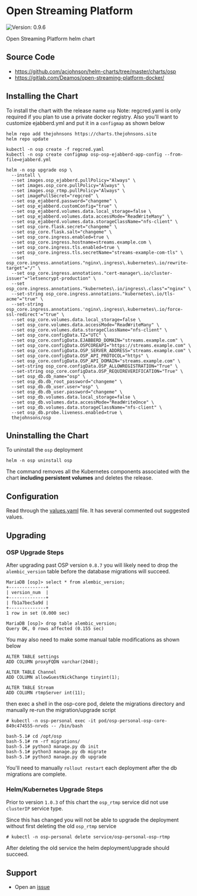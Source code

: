 # Open Streaming Platform

![Version: 0.9.6](https://img.shields.io/badge/Version-0.9.6-informational?style=flat-square)

Open Streaming Platform helm chart

## Source Code

* <https://github.com/acjohnson/helm-charts/tree/master/charts/osp>
* <https://gitlab.com/Deamos/open-streaming-platform-docker/>

## Installing the Chart

To install the chart with the release name `osp`
Note: regcred.yaml is only required if you plan to use a private docker registry. Also you'll want to customize ejabberd.yml and put it in a `configmap` as shown below

```console
helm repo add thejohnsons https://charts.thejohnsons.site
helm repo update
```

```console
kubectl -n osp create -f regcred.yaml
kubectl -n osp create configmap osp-osp-ejabberd-app-config --from-file=ejabberd.yml

helm -n osp upgrade osp \
  --install \
  --set images.osp_ejabberd.pullPolicy="Always" \
  --set images.osp_core.pullPolicy="Always" \
  --set images.osp_rtmp.pullPolicy="Always" \
  --set imagePullSecret="regcred" \
  --set osp_ejabberd.password="changeme" \
  --set osp_ejabberd.customConfig="true" \
  --set osp_ejabberd.volumes.data.local_storage=false \
  --set osp_ejabberd.volumes.data.accessMode="ReadWriteMany" \
  --set osp_ejabberd.volumes.data.storageClassName="nfs-client" \
  --set osp_core.flask.secret="changeme" \
  --set osp_core.flask.salt="changeme" \
  --set osp_core.ingress.enabled=true \
  --set osp_core.ingress.hostname=streams.example.com \
  --set osp_core.ingress.tls.enabled=true \
  --set osp_core.ingress.tls.secretName="streams-example-com-tls" \
  --set osp_core.ingress.annotations."nginx\.ingress\.kubernetes\.io/rewrite-target"="/" \
  --set osp_core.ingress.annotations."cert-manager\.io/cluster-issuer"="letsencrypt-production" \
  --set osp_core.ingress.annotations."kubernetes\.io/ingress\.class"="nginx" \
  --set-string osp_core.ingress.annotations."kubernetes\.io/tls-acme"="true" \
  --set-string osp_core.ingress.annotations.'nginx\.ingress\.kubernetes\.io/force-ssl-redirect'="true" \
  --set osp_core.volumes.data.local_storage=false \
  --set osp_core.volumes.data.accessMode="ReadWriteMany" \
  --set osp_core.volumes.data.storageClassName="nfs-client" \
  --set osp_core.configData.TZ="UTC" \
  --set osp_core.configData.EJABBERD_DOMAIN="streams.example.com" \
  --set osp_core.configData.OSPCOREAPI="https://streams.example.com" \
  --set osp_core.configData.OSP_SERVER_ADDRESS="streams.example.com" \
  --set osp_core.configData.OSP_API_PROTOCOL="https" \
  --set osp_core.configData.OSP_API_DOMAIN="streams.example.com" \
  --set-string osp_core.configData.OSP_ALLOWREGISTRATION="True" \
  --set-string osp_core.configData.OSP_REQUIREVERIFICATION="True" \
  --set osp_db.db_name="osp" \
  --set osp_db.db_root_password="changeme" \
  --set osp_db.db_user.user="osp" \
  --set osp_db.db_user.password="changeme" \
  --set osp_db.volumes.data.local_storage=false \
  --set osp_db.volumes.data.accessMode="ReadWriteOnce" \
  --set osp_db.volumes.data.storageClassName="nfs-client" \
  --set osp_db.probe.liveness.enabled=true \
  thejohnsons/osp
```

## Uninstalling the Chart

To uninstall the `osp` deployment

```console
helm -n osp uninstall osp
```

The command removes all the Kubernetes components associated with the chart **including persistent volumes** and deletes the release.

## Configuration

Read through the [values.yaml](./values.yaml) file. It has several commented out suggested values.

## Upgrading

### OSP Upgrade Steps

After upgrading past OSP version `0.8.7` you will likely need to drop the `alembic_version` table before the database migrations will succeed.

```shell
MariaDB [osp]> select * from alembic_version;
+--------------+
| version_num  |
+--------------+
| fb1a7bec5a9d |
+--------------+
1 row in set (0.000 sec)

MariaDB [osp]> drop table alembic_version;
Query OK, 0 rows affected (0.155 sec)
```
You may also need to make some manual table modifications as shown below

```shell
ALTER TABLE settings
ADD COLUMN proxyFQDN varchar(2048);

ALTER TABLE Channel
ADD COLUMN allowGuestNickChange tinyint(1);

ALTER TABLE Stream
ADD COLUMN rtmpServer int(11);
```

then exec a shell in the osp-core pod, delete the migrations directory and manually re-run the migration/upgrade script

```shell
# kubectl -n osp-personal exec -it pod/osp-personal-osp-core-849c474555-nrvds -- /bin/bash

bash-5.1# cd /opt/osp
bash-5.1# rm -rf migrations/
bash-5.1# python3 manage.py db init
bash-5.1# python3 manage.py db migrate 
bash-5.1# python3 manage.py db upgrade
```

You'll need to manually `rollout restart` each deployment after the db migrations are complete.

### Helm/Kubernetes Upgrade Steps

Prior to version `1.0.3` of this chart the `osp_rtmp` service did not use `clusterIP` service type.

Since this has changed you will not be able to upgrade the deployment without first deleting the old `osp_rtmp` service

```shell
# kubectl -n osp-personal delete service/osp-personal-osp-rtmp
```

After deleting the old service the helm deployment/upgrade should succeed.

## Support
- Open an [issue](https://github.com/acjohnson/helm-charts/issues/new/choose)

